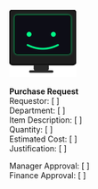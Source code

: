 ![NARC Logo](./images/narc-logo.svg)

**Purchase Request**  
Requestor: [ ]  
Department: [ ]  
Item Description: [ ]  
Quantity: [ ]  
Estimated Cost: [ ]  
Justification: [ ]  

Manager Approval: [ ]  
Finance Approval: [ ]